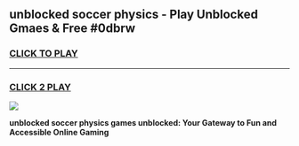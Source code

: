 
## unblocked soccer physics - Play Unblocked Gmaes & Free #0dbrw
<h3>
<a href="https://news.freeplayer.one?title=unblocked_soccer_physics&ref=03M">CLICK TO PLAY</a></h3>
<hr>

<h3>
<a href="https://news.freeplayer.one?title=unblocked_soccer_physics&ref=03M">CLICK 2 PLAY</a>
  
</h3>

<a href="https://news.freeplayer.one?title=unblocked_soccer_physics&ref=03M"><img src="https://clearcache.store/games.png"></a>


**unblocked soccer physics games unblocked: Your Gateway to Fun and Accessible Online Gaming**
